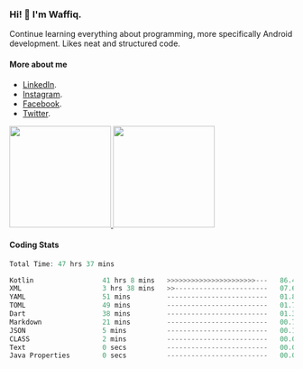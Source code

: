 ### Hi! 👋 I'm Waffiq.

Continue learning everything about programming, more specifically Android development. Likes neat and structured code.

#### More about me 
- [LinkedIn](https://www.linkedin.com/in/waffiqaziz/).
- [Instagram](https://www.instagram.com/waffiqaziz/).
- [Facebook](https://web.facebook.com/WaffiqAziz/).
- [Twitter](https://twitter.com/AzizWaffiq).

<p align="left">
<a href="https://github.com/waffiqaziz">
  <img height="180em" src="https://github-readme-stats-eight-theta.vercel.app/api?username=waffiqaziz&show_icons=true&theme=algolia&include_all_commits=true&count_private=true"/>
  <img height="180em" src="https://github-readme-stats-eight-theta.vercel.app/api/top-langs/?username=waffiqaziz&layout=compact&langs_count=8&theme=algolia"/>
</a>
</p>

#### Coding Stats
<!--START_SECTION:waka-->

```rust
Total Time: 47 hrs 37 mins

Kotlin                 41 hrs 8 mins   >>>>>>>>>>>>>>>>>>>>>>---   86.41 %
XML                    3 hrs 38 mins   >>-----------------------   07.65 %
YAML                   51 mins         -------------------------   01.81 %
TOML                   49 mins         -------------------------   01.73 %
Dart                   38 mins         -------------------------   01.35 %
Markdown               21 mins         -------------------------   00.75 %
JSON                   5 mins          -------------------------   00.19 %
CLASS                  2 mins          -------------------------   00.08 %
Text                   0 secs          -------------------------   00.01 %
Java Properties        0 secs          -------------------------   00.00 %
```

<!--END_SECTION:waka-->
